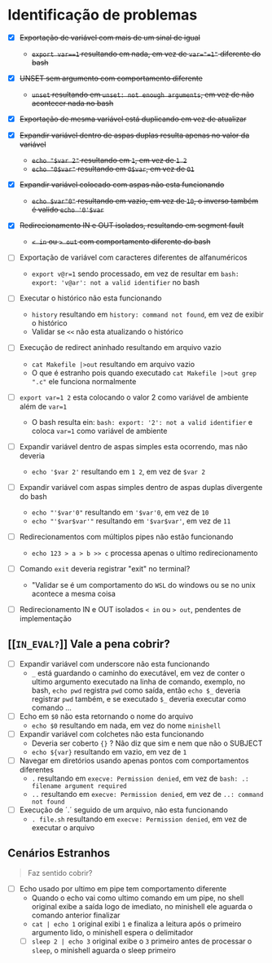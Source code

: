 # Identificação de problemas

- [x] ~~Exportação de variável com mais de um sinal de igual~~
	- ~~`export var==1` resultando em nada, em vez de `var="=1"` diferente do bash~~
- [x] ~~UNSET sem argumento com comportamento diferente~~
	- ~~`unset` resultando em `unset: not enough arguments`, em vez de não acontecer nada no bash~~
- [x] ~~Exportação de mesma variável está duplicando em vez de atualizar~~
- [x] ~~Expandir variável dentro de aspas duplas resulta apenas no valor da variável~~
	- ~~`echo "$var 2"` resultando em `1`, em vez de  `1 2`~~
	- ~~`echo "0$var"` resultando em `0$var`, em vez de  `01`~~
- [x] ~~Expandir variável colocado com aspas não esta funcionando~~
	- ~~`echo $var"0"` resultando em vazio, em vez de `10`, o inverso também é valido `echo '0'$var`~~
- [x] ~~Redirecionamento IN e OUT isolados, resultando em segment fault~~
	- ~~`< in` ou `> out` com comportamento diferente do bash~~ 

- [	] Exportação de variável com caracteres diferentes de alfanuméricos
	- `export v@r=1` sendo processado, em vez de resultar em `bash: export: 'v@ar': not a valid identifier` no bash
- [ ] Executar o histórico não esta funcionando
	- `history` resultando em `history: command not found`, em vez de exibir o histórico
	- Validar se `<<` não esta atualizando o histórico
- [ ] Execução de redirect aninhado resultando em arquivo vazio
	- `cat Makefile |>out` resultando em arquivo vazio
	- O que é estranho pois quando executado `cat Makefile |>out grep ".c"` ele funciona normalmente
- [ ] `export var=1 2` esta colocando	o valor 2 como variável de ambiente além de `var=1`
	- O bash resulta ein: `bash: export: '2': not a valid identifier` e coloca `var=1` como variável de ambiente
- [ ] Expandir variável dentro de aspas simples esta ocorrendo, mas não deveria
	- `echo '$var 2'` resultando em `1 2`, em vez de  `$var 2`
- [ ] Expandir variável com aspas simples dentro de aspas duplas divergente do bash
	- `echo "'$var'0"` resultando em `'$var'0`, em vez de `10`
	- `echo "'$var$var'"` resultando em `'$var$var'`, em vez de `11`
- [ ] Redirecionamentos com múltiplos pipes não estão funcionando
	- `echo 123 > a > b >> c` processa apenas o ultimo redirecionamento
- [ ] Comando `exit` deveria registrar "exit" no terminal?
	- "Validar se é um comportamento do `WSL` do windows ou se no unix acontece a mesma coisa
- [ ] Redirecionamento IN e OUT isolados `< in` ou `> out`, pendentes de implementação


## [[`IN_EVAL?`]] Vale a pena cobrir? 

- [ ] Expandir variável com underscore não esta funcionando
	- `_` está guardando o caminho do executável, em vez de conter o ultimo argumento executado na linha de comando, exemplo, no bash, `echo pwd` registra `pwd` como saída, então `echo $_` deveria registrar `pwd` também, e se executado `$_` deveria executar como comando ...
- [ ] Echo em `$0` não esta retornando o nome do arquivo
	- `echo $0` resultando em nada, em vez do nome `minishell`
- [ ] Expandir variável com colchetes não esta funcionando
	- Deveria ser coberto `{}` ? Não diz que sim e nem que não o SUBJECT
	- `echo ${var}` resultando em vazio, em vez de `1`
- [ ] Navegar em diretórios usando apenas pontos com comportamentos diferentes
	- `.` resultando em `execve: Permission denied`, em vez de `bash: .: filename argument required`
	- `..` resultando em `execve: Permission denied`, em vez de `..: command not found`
- [ ] Execução de ´.´ seguido de um arquivo, não esta funcionando
	- `. file.sh` resultando em `execve: Permission denied`, em vez de executar o arquivo

## Cenários Estranhos

> Faz sentido cobrir?

- [ ] Echo usado por ultimo em pipe tem comportamento diferente
	- Quando o echo vai como ultimo comando em um pipe, no shell original exibe a saída logo de imediato, no minishell ele aguarda o comando anterior finalizar
	- `cat | echo 1` original exibi `1` e finaliza a leitura após o primeiro argumento lido, o minishell espera o delimitador
	- [ ] `sleep 2 | echo 3` original exibe	o `3` primeiro antes de processar o `sleep`, o	minishell aguarda o sleep primeiro